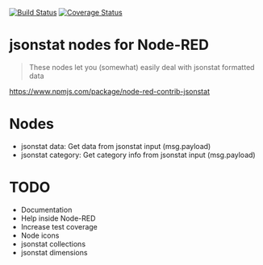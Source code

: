 [![Build Status](https://travis-ci.com/eithe/node-red-contrib-jsonstat.svg?branch=master)](https://travis-ci.com/eithe/node-red-contrib-jsonstat) 
[![Coverage Status](https://coveralls.io/repos/github/eithe/node-red-contrib-jsonstat/badge.svg?branch=code-coverage)](https://coveralls.io/github/eithe/node-red-contrib-jsonstat?branch=code-coverage)

# jsonstat nodes for Node-RED

> These nodes let you (somewhat) easily deal with jsonstat formatted data

https://www.npmjs.com/package/node-red-contrib-jsonstat

# Nodes

- jsonstat data: Get data from jsonstat input (msg.payload)
- jsonstat category: Get category info from jsonstat input (msg.payload)

# TODO

- Documentation
- Help inside Node-RED
- Increase test coverage
- Node icons
- jsonstat collections
- jsonstat dimensions
